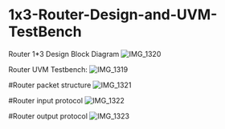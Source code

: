 # 1x3-Router-Design-and-UVM-TestBench
Router 1*3 Design Block Diagram
![IMG_1320](https://github.com/darpanchoudhary/1x3-Router-UVM-TestBench/assets/70278680/0ea28eb0-c8f0-4777-817d-a98c910a14f8)

Router UVM Testbench:
![IMG_1319](https://github.com/darpanchoudhary/1x3-Router-UVM-TestBench/assets/70278680/5312e453-96e8-4234-98ab-3434c96ce631)

#Router packet structure
![IMG_1321](https://github.com/darpanchoudhary/1x3-Router-UVM-TestBench/assets/70278680/b2bca0d5-6011-4308-8a71-9ab3eb446d82)

#Router input protocol
![IMG_1322](https://github.com/darpanchoudhary/1x3-Router-UVM-TestBench/assets/70278680/b7367686-0945-45c4-a6d0-48ad73fa7caa)

#Router output protocol
![IMG_1323](https://github.com/darpanchoudhary/1x3-Router-UVM-TestBench/assets/70278680/75232234-58c9-46af-9ba4-6448b1246bb9)


